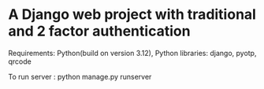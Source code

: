 # A Django web project with traditional and 2 factor authentication
Requirements: Python(build on version 3.12), Python libraries: django, pyotp, qrcode

To run server : python manage.py runserver
